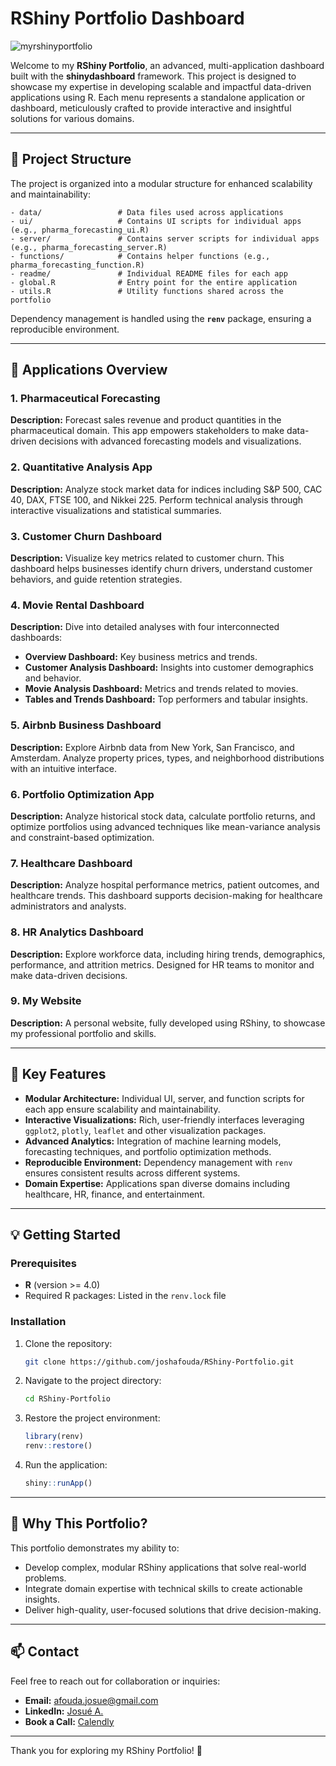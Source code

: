 # RShiny Portfolio Dashboard

![myrshinyportfolio](https://github.com/user-attachments/assets/83fb8002-fb76-4f8c-a2f9-acec3ca0c9d7)

Welcome to my **RShiny Portfolio**, an advanced, multi-application dashboard built with the **shinydashboard** framework. This project is designed to showcase my expertise in developing scalable and impactful data-driven applications using R. Each menu represents a standalone application or dashboard, meticulously crafted to provide interactive and insightful solutions for various domains.

---

## 🚀 **Project Structure**

The project is organized into a modular structure for enhanced scalability and maintainability:

```
- data/                 # Data files used across applications
- ui/                   # Contains UI scripts for individual apps (e.g., pharma_forecasting_ui.R)
- server/               # Contains server scripts for individual apps (e.g., pharma_forecasting_server.R)
- functions/            # Contains helper functions (e.g., pharma_forecasting_function.R)
- readme/               # Individual README files for each app
- global.R              # Entry point for the entire application
- utils.R               # Utility functions shared across the portfolio
```

Dependency management is handled using the **`renv`** package, ensuring a reproducible environment.

---

## 🧩 **Applications Overview**

### 1. **Pharmaceutical Forecasting**
**Description:** Forecast sales revenue and product quantities in the pharmaceutical domain. This app empowers stakeholders to make data-driven decisions with advanced forecasting models and visualizations.

### 2. **Quantitative Analysis App**
**Description:** Analyze stock market data for indices including S&P 500, CAC 40, DAX, FTSE 100, and Nikkei 225. Perform technical analysis through interactive visualizations and statistical summaries.

### 3. **Customer Churn Dashboard**
**Description:** Visualize key metrics related to customer churn. This dashboard helps businesses identify churn drivers, understand customer behaviors, and guide retention strategies.

### 4. **Movie Rental Dashboard**
**Description:** Dive into detailed analyses with four interconnected dashboards:
- **Overview Dashboard:** Key business metrics and trends.
- **Customer Analysis Dashboard:** Insights into customer demographics and behavior.
- **Movie Analysis Dashboard:** Metrics and trends related to movies.
- **Tables and Trends Dashboard:** Top performers and tabular insights.

### 5. **Airbnb Business Dashboard**
**Description:** Explore Airbnb data from New York, San Francisco, and Amsterdam. Analyze property prices, types, and neighborhood distributions with an intuitive interface.

### 6. **Portfolio Optimization App**
**Description:** Analyze historical stock data, calculate portfolio returns, and optimize portfolios using advanced techniques like mean-variance analysis and constraint-based optimization.

### 7. **Healthcare Dashboard**
**Description:** Analyze hospital performance metrics, patient outcomes, and healthcare trends. This dashboard supports decision-making for healthcare administrators and analysts.

### 8. **HR Analytics Dashboard**
**Description:** Explore workforce data, including hiring trends, demographics, performance, and attrition metrics. Designed for HR teams to monitor and make data-driven decisions.

### 9. **My Website**
**Description:** A personal website, fully developed using RShiny, to showcase my professional portfolio and skills.

---

## 🎯 **Key Features**
- **Modular Architecture:** Individual UI, server, and function scripts for each app ensure scalability and maintainability.
- **Interactive Visualizations:** Rich, user-friendly interfaces leveraging `ggplot2`, `plotly`, `leaflet` and other visualization packages.
- **Advanced Analytics:** Integration of machine learning models, forecasting techniques, and portfolio optimization methods.
- **Reproducible Environment:** Dependency management with `renv` ensures consistent results across different systems.
- **Domain Expertise:** Applications span diverse domains including healthcare, HR, finance, and entertainment.

---

## 💡 **Getting Started**

### Prerequisites
- **R** (version >= 4.0)
- Required R packages: Listed in the `renv.lock` file

### Installation
1. Clone the repository:
   ```bash
   git clone https://github.com/joshafouda/RShiny-Portfolio.git
   ```
2. Navigate to the project directory:
   ```bash
   cd RShiny-Portfolio
   ```
3. Restore the project environment:
   ```R
   library(renv)
   renv::restore()
   ```
4. Run the application:
   ```R
   shiny::runApp()
   ```

---

## 🌟 **Why This Portfolio?**
This portfolio demonstrates my ability to:
- Develop complex, modular RShiny applications that solve real-world problems.
- Integrate domain expertise with technical skills to create actionable insights.
- Deliver high-quality, user-focused solutions that drive decision-making.

---

## 📫 **Contact**
Feel free to reach out for collaboration or inquiries:
- **Email:** afouda.josue@gmail.com
- **LinkedIn:** [Josué A.](https://www.linkedin.com/in/josu%C3%A9-afouda/)
- **Book a Call:** [Calendly](https://calendly.com/afouda-josue)

---

Thank you for exploring my RShiny Portfolio! 🚀
